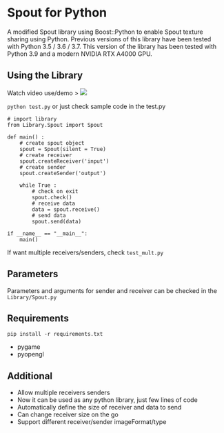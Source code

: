 # Spout for Python

A modified Spout library using Boost::Python to enable Spout texture sharing using Python.
Previous versions of this library have been tested with Python 3.5 / 3.6 / 3.7.
This version of the library has been tested with Python 3.9 and a modern NVIDIA RTX A4000 GPU.

## Using the Library

Watch video use/demo > 
[![](http://img.youtube.com/vi/CmI4zwSAajw/0.jpg)](http://www.youtube.com/watch?v=CmI4zwSAajw "Spout for Python")

```python test.py```
or just check sample code in the test.py
```
# import library
from Library.Spout import Spout

def main() :
    # create spout object
    spout = Spout(silent = True)
    # create receiver
    spout.createReceiver('input')
    # create sender
    spout.createSender('output')

    while True :
        # check on exit
        spout.check()
        # receive data
        data = spout.receive()
        # send data
        spout.send(data)
    
if __name__ == "__main__":
    main()
```

If want multiple receivers/senders, check ```test_mult.py```

## Parameters 
Parameters and arguments for sender and receiver can be checked in the ```Library/Spout.py```

## Requirements

```
pip install -r requirements.txt
```

- pygame
- pyopengl

## Additional
* Allow multiple receivers senders
* Now it can be used as any python library, just few lines of code
* Automatically define the size of receiver and data to send
* Can change receiver size on the go
* Support different receiver/sender imageFormat/type

